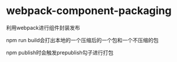 # webpack-component-packaging

利用webpack进行组件封装发布

npm run build会打出本地的一个压缩后的一个包和一个不压缩的包

npm publish时会触发prepublish勾子进行打包
